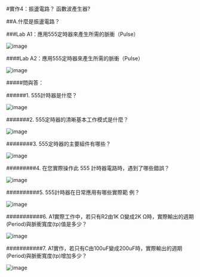 
#實作4：振盪電路？ 函數波產生器?                                           

##A.什麼是振盪電路？      

###Lab A1：應用555定時器來產生所需的脈衝（Pulse）             

![image](https://github.com/Casper0922/Casper/assets/162286407/2a271e85-e881-4437-a2aa-ed3bdd13afc1)

####Lab A2：應用555定時器來產生所需的脈衝（Pulse）                         

![image](https://github.com/Casper0922/Casper/assets/162286407/c4de0f67-58da-4a6e-a8bf-75d1eee30103)

#####問與答：                    

######1. 555計時器是什麼？                                     

![image](https://github.com/Casper0922/Casper/assets/162286407/abdda0f8-827e-40f1-97de-702294fb8550)

#######2. 555定時器的清晰基本工作模式是什麼？                                                 

![image](https://github.com/Casper0922/Casper/assets/162286407/beebeb09-734c-461a-8ca8-c6cc0585bc8c)

########3. 555定時器的主要組件有哪些？                        

![image](https://github.com/Casper0922/Casper/assets/162286407/58c5cf15-97b5-466d-8606-6b651d687228)

#########4. 在您​​實際操作此 555 計時器電路時，遇到了哪些錯誤？               

![image](https://github.com/Casper0922/Casper/assets/162286407/d43e4785-6b41-40ed-8ba2-a8a9d8c2f7d6)

##########5. 555計時器在日常應用有哪些實際範  例？                                            

![image](https://github.com/Casper0922/Casper/assets/162286407/c0f49896-567f-4025-9b84-14e2024170c0)

###########6. A1實際工作中，若只有R2由1K Ω變成2K Ω時，實際輸出的週期(Period)與脈衝寬度(tp)值是多少？                       

![image](https://github.com/Casper0922/Casper/assets/162286407/f1810247-0078-455b-b498-75f581e5503c)

###########7. A1實作，若只有C由100uF變成200uF時，實際輸出的週期(Period)與脈衝寬度(tp)增加多少？

![image](https://github.com/Casper0922/Casper/assets/162286407/642aa7ae-8d40-4e9e-b132-82182f0151c3)



